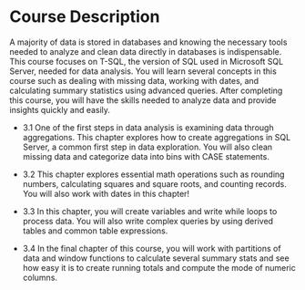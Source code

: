 # Course Description

A majority of data is stored in databases and knowing the necessary tools needed to analyze and clean data directly in databases is indispensable. This course focuses on T-SQL, the version of SQL used in Microsoft SQL Server, needed for data analysis. You will learn several concepts in this course such as dealing with missing data, working with dates, and calculating summary statistics using advanced queries. After completing this course, you will have the skills needed to analyze data and provide insights quickly and easily.

* 3.1 One of the first steps in data analysis is examining data through aggregations. This chapter explores how to create aggregations in SQL Server, a common first step in data exploration. You will also clean missing data and categorize data into bins with CASE statements.

* 3.2 This chapter explores essential math operations such as rounding numbers, calculating squares and square roots, and counting records. You will also work with dates in this chapter!

* 3.3 In this chapter, you will create variables and write while loops to process data. You will also write complex queries by using derived tables and common table expressions.

* 3.4 In the final chapter of this course, you will work with partitions of data and window functions to calculate several summary stats and see how easy it is to create running totals and compute the mode of numeric columns.

